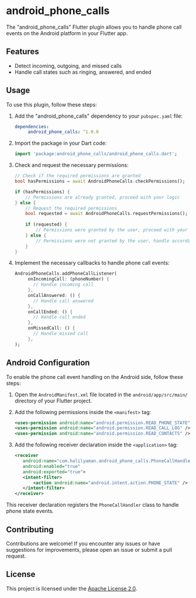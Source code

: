 # android_phone_calls

The "android_phone_calls" Flutter plugin allows you to handle phone call events on the Android platform in your Flutter app.

## Features

- Detect incoming, outgoing, and missed calls
- Handle call states such as ringing, answered, and ended

## Usage

To use this plugin, follow these steps:

1. Add the "android_phone_calls" dependency to your `pubspec.yaml` file:

    ```yaml
    dependencies:
         android_phone_calls: ^1.0.0
    ```

2. Import the package in your Dart code:

    ```dart
    import 'package:android_phone_calls/android_phone_calls.dart';
    ```

3. Check and request the necessary permissions:

    ```dart
    // Check if the required permissions are granted
    bool hasPermissions = await AndroidPhoneCalls.checkPermissions();
    
    if (hasPermissions) {
        // Permissions are already granted, proceed with your logic
    } else {
        // Request the required permissions
        bool requested = await AndroidPhoneCalls.requestPermissions();
        
        if (requested) {
            // Permissions were granted by the user, proceed with your logic
        } else {
            // Permissions were not granted by the user, handle accordingly
        }
    }
    ```

4. Implement the necessary callbacks to handle phone call events:

    ```dart
    AndroidPhoneCalls.addPhoneCallListener(
         onIncomingCall: (phoneNumber) {
           // Handle incoming call
         },
         onCallAnswered: () {
           // Handle call answered
         },
         onCallEnded: () {
           // Handle call ended
         },
         onMissedCall: () {
           // Handle missed call
         },
    );
    ```

## Android Configuration

To enable the phone call event handling on the Android side, follow these steps:

1. Open the `AndroidManifest.xml` file located in the `android/app/src/main/` directory of your Flutter project.

2. Add the following permissions inside the `<manifest>` tag:

    ```xml 
    <uses-permission android:name="android.permission.READ_PHONE_STATE" />
    <uses-permission android:name="android.permission.READ_CALL_LOG" />
    <uses-permission android:name="android.permission.READ_CONTACTS" />
    ```

3. Add the following receiver declaration inside the `<application>` tag:

    ```xml 
    <receiver
       android:name="com.halilyaman.android_phone_calls.PhoneCallHandler"
       android:enabled="true"
       android:exported="true">
       <intent-filter>
           <action android:name="android.intent.action.PHONE_STATE" />
       </intent-filter>
    </receiver>
    ```

This receiver declaration registers the `PhoneCallHandler` class to handle phone state events.

## Contributing

Contributions are welcome! If you encounter any issues or have suggestions for improvements, please open an issue or submit a pull request.

## License

This project is licensed under the [Apache License 2.0](LICENSE).
